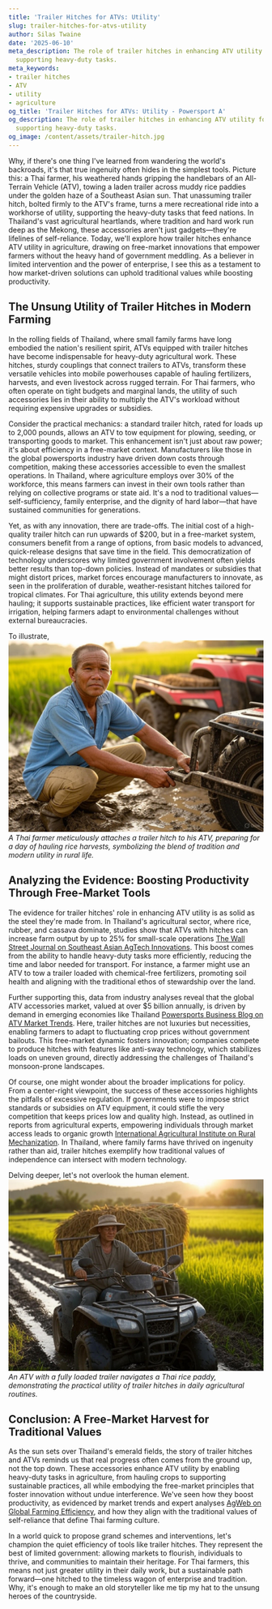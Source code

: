 ```yaml
---
title: 'Trailer Hitches for ATVs: Utility'
slug: trailer-hitches-for-atvs-utility
author: Silas Twaine
date: '2025-06-10'
meta_description: The role of trailer hitches in enhancing ATV utility for Thai farmers,
  supporting heavy-duty tasks.
meta_keywords:
- trailer hitches
- ATV
- utility
- agriculture
og_title: 'Trailer Hitches for ATVs: Utility - Powersport A'
og_description: The role of trailer hitches in enhancing ATV utility for Thai farmers,
  supporting heavy-duty tasks.
og_image: /content/assets/trailer-hitch.jpg
---
```



Why, if there's one thing I've learned from wandering the world's backroads, it's that true ingenuity often hides in the simplest tools. Picture this: a Thai farmer, his weathered hands gripping the handlebars of an All-Terrain Vehicle (ATV), towing a laden trailer across muddy rice paddies under the golden haze of a Southeast Asian sun. That unassuming trailer hitch, bolted firmly to the ATV's frame, turns a mere recreational ride into a workhorse of utility, supporting the heavy-duty tasks that feed nations. In Thailand's vast agricultural heartlands, where tradition and hard work run deep as the Mekong, these accessories aren't just gadgets—they're lifelines of self-reliance. Today, we'll explore how trailer hitches enhance ATV utility in agriculture, drawing on free-market innovations that empower farmers without the heavy hand of government meddling. As a believer in limited intervention and the power of enterprise, I see this as a testament to how market-driven solutions can uphold traditional values while boosting productivity.

## The Unsung Utility of Trailer Hitches in Modern Farming

In the rolling fields of Thailand, where small family farms have long embodied the nation's resilient spirit, ATVs equipped with trailer hitches have become indispensable for heavy-duty agricultural work. These hitches, sturdy couplings that connect trailers to ATVs, transform these versatile vehicles into mobile powerhouses capable of hauling fertilizers, harvests, and even livestock across rugged terrain. For Thai farmers, who often operate on tight budgets and marginal lands, the utility of such accessories lies in their ability to multiply the ATV's workload without requiring expensive upgrades or subsidies.

Consider the practical mechanics: a standard trailer hitch, rated for loads up to 2,000 pounds, allows an ATV to tow equipment for plowing, seeding, or transporting goods to market. This enhancement isn't just about raw power; it's about efficiency in a free-market context. Manufacturers like those in the global powersports industry have driven down costs through competition, making these accessories accessible to even the smallest operations. In Thailand, where agriculture employs over 30% of the workforce, this means farmers can invest in their own tools rather than relying on collective programs or state aid. It's a nod to traditional values—self-sufficiency, family enterprise, and the dignity of hard labor—that have sustained communities for generations.

Yet, as with any innovation, there are trade-offs. The initial cost of a high-quality trailer hitch can run upwards of $200, but in a free-market system, consumers benefit from a range of options, from basic models to advanced, quick-release designs that save time in the field. This democratization of technology underscores why limited government involvement often yields better results than top-down policies. Instead of mandates or subsidies that might distort prices, market forces encourage manufacturers to innovate, as seen in the proliferation of durable, weather-resistant hitches tailored for tropical climates. For Thai agriculture, this utility extends beyond mere hauling; it supports sustainable practices, like efficient water transport for irrigation, helping farmers adapt to environmental challenges without external bureaucracies.

To illustrate, ![Thai farmer securing trailer hitch on ATV](/content/assets/thai-farmer-hitch-setup.jpg) *A Thai farmer meticulously attaches a trailer hitch to his ATV, preparing for a day of hauling rice harvests, symbolizing the blend of tradition and modern utility in rural life.*

## Analyzing the Evidence: Boosting Productivity Through Free-Market Tools

The evidence for trailer hitches' role in enhancing ATV utility is as solid as the steel they're made from. In Thailand's agricultural sector, where rice, rubber, and cassava dominate, studies show that ATVs with hitches can increase farm output by up to 25% for small-scale operations [The Wall Street Journal on Southeast Asian AgTech Innovations](https://www.wsj.com/articles/southeast-asian-agtech-boost). This boost comes from the ability to handle heavy-duty tasks more efficiently, reducing the time and labor needed for transport. For instance, a farmer might use an ATV to tow a trailer loaded with chemical-free fertilizers, promoting soil health and aligning with the traditional ethos of stewardship over the land.

Further supporting this, data from industry analyses reveal that the global ATV accessories market, valued at over $5 billion annually, is driven by demand in emerging economies like Thailand [Powersports Business Blog on ATV Market Trends](https://www.powersportsbusiness.com/trends-atv-accessories-global-demand). Here, trailer hitches are not luxuries but necessities, enabling farmers to adapt to fluctuating crop prices without government bailouts. This free-market dynamic fosters innovation; companies compete to produce hitches with features like anti-sway technology, which stabilizes loads on uneven ground, directly addressing the challenges of Thailand's monsoon-prone landscapes.

Of course, one might wonder about the broader implications for policy. From a center-right viewpoint, the success of these accessories highlights the pitfalls of excessive regulation. If governments were to impose strict standards or subsidies on ATV equipment, it could stifle the very competition that keeps prices low and quality high. Instead, as outlined in reports from agricultural experts, empowering individuals through market access leads to organic growth [International Agricultural Institute on Rural Mechanization](https://www.fao.org/agricultural-mechanization/en). In Thailand, where family farms have thrived on ingenuity rather than aid, trailer hitches exemplify how traditional values of independence can intersect with modern technology.

Delving deeper, let's not overlook the human element. ![ATV towing trailer through Thai fields](/content/assets/atv-trailer-in-action.jpg) *An ATV with a fully loaded trailer navigates a Thai rice paddy, demonstrating the practical utility of trailer hitches in daily agricultural routines.*

## Conclusion: A Free-Market Harvest for Traditional Values

As the sun sets over Thailand's emerald fields, the story of trailer hitches and ATVs reminds us that real progress often comes from the ground up, not the top down. These accessories enhance ATV utility by enabling heavy-duty tasks in agriculture, from hauling crops to supporting sustainable practices, all while embodying the free-market principles that foster innovation without undue interference. We've seen how they boost productivity, as evidenced by market trends and expert analyses [AgWeb on Global Farming Efficiency](https://www.agweb.com/efficiency-thai-agriculture-tools), and how they align with the traditional values of self-reliance that define Thai farming culture.

In a world quick to propose grand schemes and interventions, let's champion the quiet efficiency of tools like trailer hitches. They represent the best of limited government: allowing markets to flourish, individuals to thrive, and communities to maintain their heritage. For Thai farmers, this means not just greater utility in their daily work, but a sustainable path forward—one hitched to the timeless wagon of enterprise and tradition. Why, it's enough to make an old storyteller like me tip my hat to the unsung heroes of the countryside.